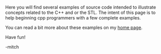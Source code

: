 Here you will find several examples of source code intended to
illustrate concepts related to the C++ and or the STL. The intent of
this page is to help beginning cpp programmers with a few complete
examples.

You can read a bit more about these examples on my [home page](https://www.mitchr.me/SS/exampleCode/cpp.html).

Have fun!

-mitch
